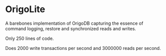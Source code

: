 # OrigoLite

A barebones implementation of OrigoDB capturing the essence of command logging, restore and synchronized reads and writes.

Only 250 lines of code.

Does 2000 write transactions per second and 3000000 reads per second.

